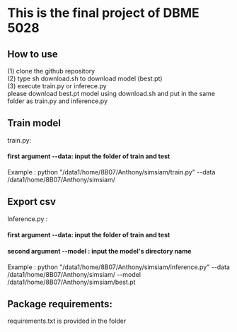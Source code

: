 # This is the final project of DBME 5028
## How to use
(1) clone the github repository <br>
(2) type sh download.sh to download model (best.pt)<br>
(3) execute train.py or inferece.py <br>
please download best.pt model using download.sh and put in the same folder as train.py and inference.py
## Train model
train.py: <br>
#### first argument --data: input the folder of train and test <br>
Example : python "/data1/home/8B07/Anthony/simsiam/train.py" --data /data1/home/8B07/Anthony/simsiam/ 
## Export csv
Inference.py :  <br>
#### first argument --data: input the folder of train and test <br>
#### second argument --model <b> </b> : input the model's directory name <br>
Example : python "/data1/home/8B07/Anthony/simsiam/inference.py" --data /data1/home/8B07/Anthony/simsiam/ --model /data1/home/8B07/Anthony/simsiam/best.pt


## Package requirements:
requirements.txt is provided in the folder
